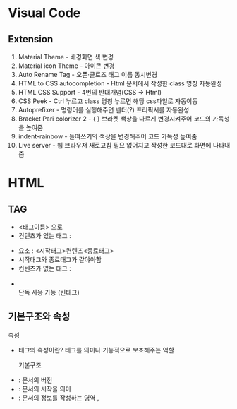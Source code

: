 # Visual Code

## Extension

1. Material Theme - 배경화면 색 변경
2. Material icon Theme - 아이콘 변경
3. Auto Rename Tag - 오픈·클로즈 태그 이름 동시변경
4. HTML to CSS autocompletion - Html 문서에서 작성한 class 명칭 자동완성
5. HTML CSS Support - 4번의 반대개념(CSS -> Html)
6. CSS Peek - Ctrl 누르고 class 명칭 누르면 해당 css파일로 자동이동
7. Autoprefixer - 명령어를 실행해주면 벤더(?) 프리픽서를 자동완성
8. Bracket Pari colorizer 2 - { } 브라켓 색상을 다르게 변경시켜주어 코드의 가독성을 높여줌
9. indent-rainbow - 들여쓰기의 색상을 변경해주어 코드 가독성 높여줌
10. Live server - 웹 브라우저 새로고침 필요 없어지고 작성한 코드대로 화면에 나타내줌


# HTML

## TAG
- <태그이름> 으로 
- 컨텐츠가 있는 태그 : <div> <p> <span> 
- 요소 : <시작태그>컨텐츠<종료태그>
- 시작태그와 종료태그가 같야아함
- 컨텐츠가 없는 태그 : <br> <img> <meta>
- <br> 단독 사용 가능 (빈태그)
  
## 기본구조와 속성
  
  속성
- 태그의 속성이란? 태그를 의미나 기능적으로 보조해주는 역할
  
  기본구조
- <!DOCTYPE> : 문서의 버전
- <html> : 문서의 시작을 의미
- <head> : 문서의 정보를 작성하는 영역 , <meta> <title> 태그 기본적으로 사용
- <body> : 웹브라우저에 표시되는 영역

## h(n) 태그
- 숫자가 작을수록 중요한 의미, 폰트의 크기도 커짐
- <h1>태그는 한 번만 사용하기
- <h1>태그부터 순차적으로 사용하기
  
## p 태그
- paragraph (단락)
- 웹 브라우저의 가로 한 줄을 사용하는 태그
- 공백은 웹 브라우저에서 최대 한 칸
- <br>태그로 줄바꿈 가능
  
## a 태그
- 웹 페이지에서 링크를 연결할 때 사용하는 태그
  anchor (링크)
  내부링크 : href속성의 값(아이디)으로 이동
  보통 목차에 사용함
  외부링크 : href속성의 값(도메인 주소)으로 이동
  target속성으로 _blank값을 넣어주면 새로운 탭에서 열어짐

## img 태그
- image (이미지)
  
  내부리소스 이미지 방법
  src속성의 값으로 삽입하고 싶은 이미지의 경로
  alt속성의 값으로 이미지를 설명하는 텍스트 입력 
  width속성의 값으로 가로
  height속성의 값으로 세로
  둘 다 %로 비율 조절도 가능, 둘 중 하나만 쓰면 자동비율
  
  외부리소스 이미지 방법
  src속성의 값으로 삽입하고 싶은 이미지의 도메인 주소
  
  

  
  
  
  
  
  
  
  
  
  
